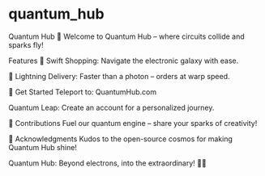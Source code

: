 # quantum_hub
Quantum Hub 🚀
Welcome to Quantum Hub – where circuits collide and sparks fly!

Features
🛒 Swift Shopping: Navigate the electronic galaxy with ease.

🚚 Lightning Delivery: Faster than a photon – orders at warp speed.

🚀 Get Started
Teleport to: QuantumHub.com

Quantum Leap: Create an account for a personalized journey.

📡 Contributions
Fuel our quantum engine – share your sparks of creativity!

🌌 Acknowledgments
Kudos to the open-source cosmos for making Quantum Hub shine!

Quantum Hub: Beyond electrons, into the extraordinary! 🌌✨
